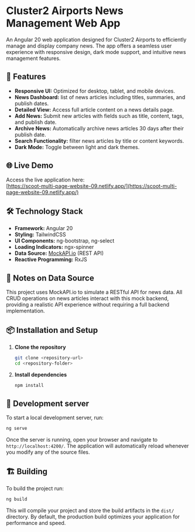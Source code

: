 # Cluster2 Airports News Management Web App

An Angular 20 web application designed for Cluster2 Airports to efficiently manage and display company news. The app offers a seamless user experience with responsive design, dark mode support, and intuitive news management features.

## 🚀 Features

- **Responsive UI:** Optimized for desktop, tablet, and mobile devices.
- **News Dashboard:** list of news articles including titles, summaries, and publish dates.
- **Detailed View:** Access full article content on a news details page.
- **Add News:** Submit new articles with fields such as title, content, tags, and publish date.
- **Archive News:** Automatically archive news articles 30 days after their publish date.
- **Search Functionality:** filter news articles by title or content keywords.
- **Dark Mode:** Toggle between light and dark themes.

## 🌐 Live Demo

Access the live application here:  
[https://scoot-multi-page-website-09.netlify.app/](https://scoot-multi-page-website-09.netlify.app/)

## 🛠️ Technology Stack

- **Framework:** Angular 20
- **Styling:** TailwindCSS
- **UI Components:** ng-bootstrap, ng-select
- **Loading Indicators:** ngx-spinner
- **Data Source:** [MockAPI.io](https://mockapi.io/) (REST API)
- **Reactive Programming:** RxJS

## 🧪 Notes on Data Source

This project uses MockAPI.io to simulate a RESTful API for news data. All CRUD operations on news articles interact with this mock backend, providing a realistic API experience without requiring a full backend implementation.

## 📦 Installation and Setup

1. **Clone the repository**

   ```bash
   git clone <repository-url>
   cd <repository-folder>

   ```

2. **Install dependencies**

   ```bash
   npm install

   ```

## 🧾 Development server

To start a local development server, run:

```bash
ng serve
```

Once the server is running, open your browser and navigate to `http://localhost:4200/`. The application will automatically reload whenever you modify any of the source files.

## 🏗️ Building

To build the project run:

```bash
ng build
```

This will compile your project and store the build artifacts in the `dist/` directory. By default, the production build optimizes your application for performance and speed.
